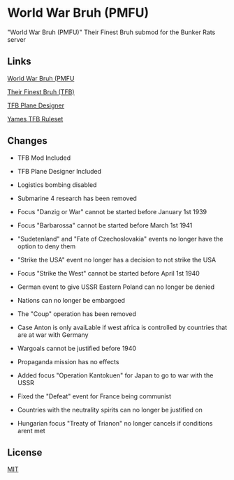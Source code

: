# World War Bruh (PMFU)
 "World War Bruh (PMFU)" Their Finest Bruh submod for the Bunker Rats server
 
## Links

[World War Bruh (PMFU](https://steamcommunity.com/sharedfiles/filedetails/?id=2903143741)

[Their Finest Bruh (TFB)](https://steamcommunity.com/workshop/filedetails/?id=2559317737)

[TFB Plane Designer](https://steamcommunity.com/sharedfiles/filedetails/?id=2897704040)

[Yames TFB Ruleset](https://docs.google.com/document/d/1rPelZf4IzChBRSCaaCi09ODUm0bmlFgM5nLrCFBmdJg)

## Changes
- TFB Mod Included
- TFB Plane Designer Included

- Logistics bombing disabled
- Submarine 4 research has been removed
- Focus "Danzig or War" cannot be started before January 1st 1939
- Focus "Barbarossa" cannot be started before March 1st 1941
- "Sudetenland" and "Fate of Czechoslovakia" events no longer have the option to deny them
- "Strike the USA" event no longer has a decision to not strike the USA
- Focus "Strike the West" cannot be started before April 1st 1940
- German event to give USSR Eastern Poland can no longer be denied
- Nations can no longer be embargoed
- The "Coup" operation has been removed
- Case Anton is only avaiLable if west africa is controlled by countries that are at war with Germany
- Wargoals cannot be justified before 1940
- Propaganda mission has no effects
- Added focus "Operation Kantokuen" for Japan to go to war with the USSR
- Fixed the "Defeat" event for France being communist
- Countries with the neutrality spirits can no longer be justified on
- Hungarian focus "Treaty of Trianon" no longer cancels if conditions arent met

## License

[MIT](https://choosealicense.com/licenses/mit/)
